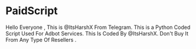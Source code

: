# PaidScript

Hello Everyone , This is @ItsHarshX From Telegram.
This is a Python Coded Script Used For Adbot Services.
This Is Coded By @ItsHarshX.
Don't Buy It From Any Type Of Resellers .
